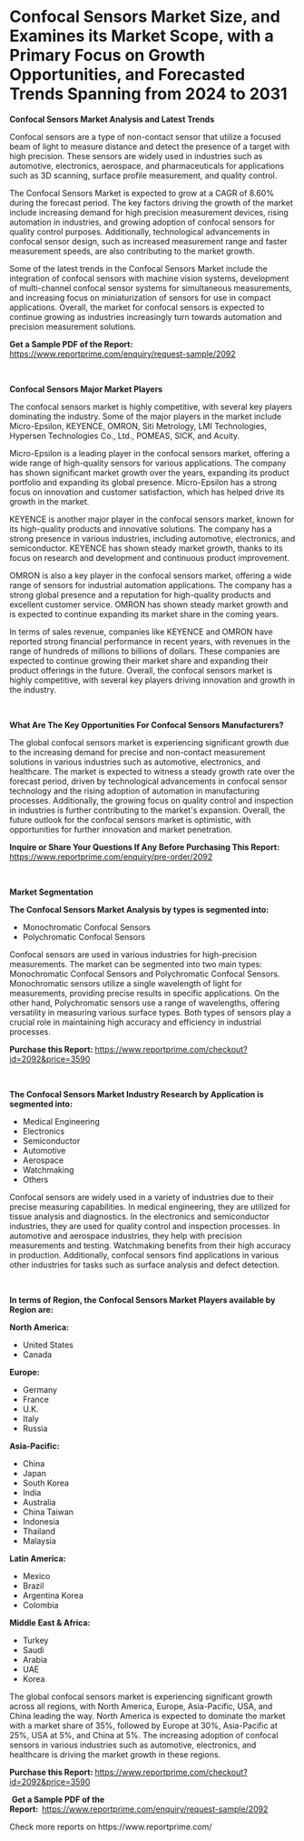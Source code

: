 <p><h1>Confocal Sensors Market Size, and Examines its Market Scope, with a Primary Focus on Growth Opportunities, and Forecasted Trends Spanning from 2024 to 2031</h1></p><p><strong>Confocal Sensors Market Analysis and Latest Trends</strong></p>
<p><p>Confocal sensors are a type of non-contact sensor that utilize a focused beam of light to measure distance and detect the presence of a target with high precision. These sensors are widely used in industries such as automotive, electronics, aerospace, and pharmaceuticals for applications such as 3D scanning, surface profile measurement, and quality control.</p><p>The Confocal Sensors Market is expected to grow at a CAGR of 8.60% during the forecast period. The key factors driving the growth of the market include increasing demand for high precision measurement devices, rising automation in industries, and growing adoption of confocal sensors for quality control purposes. Additionally, technological advancements in confocal sensor design, such as increased measurement range and faster measurement speeds, are also contributing to the market growth.</p><p>Some of the latest trends in the Confocal Sensors Market include the integration of confocal sensors with machine vision systems, development of multi-channel confocal sensor systems for simultaneous measurements, and increasing focus on miniaturization of sensors for use in compact applications. Overall, the market for confocal sensors is expected to continue growing as industries increasingly turn towards automation and precision measurement solutions.</p></p>
<p><strong>Get a Sample PDF of the Report:&nbsp;</strong> <a href="https://www.reportprime.com/enquiry/request-sample/2092">https://www.reportprime.com/enquiry/request-sample/2092</a></p>
<p>&nbsp;</p>
<p><strong>Confocal Sensors Major Market Players</strong></p>
<p><p>The confocal sensors market is highly competitive, with several key players dominating the industry. Some of the major players in the market include Micro-Epsilon, KEYENCE, OMRON, Siti Metrology, LMI Technologies, Hypersen Technologies Co., Ltd., POMEAS, SICK, and Acuity.</p><p>Micro-Epsilon is a leading player in the confocal sensors market, offering a wide range of high-quality sensors for various applications. The company has shown significant market growth over the years, expanding its product portfolio and expanding its global presence. Micro-Epsilon has a strong focus on innovation and customer satisfaction, which has helped drive its growth in the market.</p><p>KEYENCE is another major player in the confocal sensors market, known for its high-quality products and innovative solutions. The company has a strong presence in various industries, including automotive, electronics, and semiconductor. KEYENCE has shown steady market growth, thanks to its focus on research and development and continuous product improvement.</p><p>OMRON is also a key player in the confocal sensors market, offering a wide range of sensors for industrial automation applications. The company has a strong global presence and a reputation for high-quality products and excellent customer service. OMRON has shown steady market growth and is expected to continue expanding its market share in the coming years.</p><p>In terms of sales revenue, companies like KEYENCE and OMRON have reported strong financial performance in recent years, with revenues in the range of hundreds of millions to billions of dollars. These companies are expected to continue growing their market share and expanding their product offerings in the future. Overall, the confocal sensors market is highly competitive, with several key players driving innovation and growth in the industry.</p></p>
<p>&nbsp;</p>
<p><strong>What Are The Key Opportunities For Confocal Sensors Manufacturers?</strong></p>
<p><p>The global confocal sensors market is experiencing significant growth due to the increasing demand for precise and non-contact measurement solutions in various industries such as automotive, electronics, and healthcare. The market is expected to witness a steady growth rate over the forecast period, driven by technological advancements in confocal sensor technology and the rising adoption of automation in manufacturing processes. Additionally, the growing focus on quality control and inspection in industries is further contributing to the market's expansion. Overall, the future outlook for the confocal sensors market is optimistic, with opportunities for further innovation and market penetration.</p></p>
<p><strong>Inquire or Share Your Questions If Any Before Purchasing This Report:</strong> <a href="https://www.reportprime.com/enquiry/pre-order/2092">https://www.reportprime.com/enquiry/pre-order/2092</a></p>
<p>&nbsp;</p>
<p><strong>Market Segmentation</strong></p>
<p><strong>The Confocal Sensors Market Analysis by types is segmented into:</strong></p>
<p><ul><li>Monochromatic Confocal Sensors</li><li>Polychromatic Confocal Sensors</li></ul></p>
<p><p>Confocal sensors are used in various industries for high-precision measurements. The market can be segmented into two main types: Monochromatic Confocal Sensors and Polychromatic Confocal Sensors. Monochromatic sensors utilize a single wavelength of light for measurements, providing precise results in specific applications. On the other hand, Polychromatic sensors use a range of wavelengths, offering versatility in measuring various surface types. Both types of sensors play a crucial role in maintaining high accuracy and efficiency in industrial processes.</p></p>
<p><strong>Purchase this Report:&nbsp;</strong><a href="https://www.reportprime.com/checkout?id=2092&price=3590">https://www.reportprime.com/checkout?id=2092&price=3590</a></p>
<p>&nbsp;</p>
<p><strong>The Confocal Sensors Market Industry Research by Application is segmented into:</strong></p>
<p><ul><li>Medical Engineering</li><li>Electronics</li><li>Semiconductor</li><li>Automotive</li><li>Aerospace</li><li>Watchmaking</li><li>Others</li></ul></p>
<p><p>Confocal sensors are widely used in a variety of industries due to their precise measuring capabilities. In medical engineering, they are utilized for tissue analysis and diagnostics. In the electronics and semiconductor industries, they are used for quality control and inspection processes. In automotive and aerospace industries, they help with precision measurements and testing. Watchmaking benefits from their high accuracy in production. Additionally, confocal sensors find applications in various other industries for tasks such as surface analysis and defect detection.</p></p>
<p>&nbsp;</p>
<p><strong>In terms of Region, the Confocal Sensors Market Players available by Region are:</strong></p>
<p>
    <p> <strong> North America: </strong>
        <ul>
            <li>United States</li>
            <li>Canada</li>
        </ul>
        </p> 
    <p> <strong> Europe: </strong>
        <ul>
            <li>Germany</li>
            <li>France</li>
            <li>U.K.</li>
            <li>Italy</li>
            <li>Russia</li>
        </ul>
        </p> 
    <p> <strong> Asia-Pacific: </strong>
        <ul>
            <li>China</li>
            <li>Japan</li>
            <li>South Korea</li>
            <li>India</li>
            <li>Australia</li>
            <li>China Taiwan</li>
            <li>Indonesia</li>
            <li>Thailand</li>
            <li>Malaysia</li>
        </ul>
        </p> 
    <p> <strong> Latin America: </strong>
        <ul>
            <li>Mexico</li>
            <li>Brazil</li>
            <li>Argentina Korea</li>
            <li>Colombia</li>
        </ul>
        </p> 
    <p> <strong> Middle East & Africa: </strong>
        <ul>
            <li>Turkey</li>
            <li>Saudi</li>
            <li>Arabia</li>
            <li>UAE</li>
            <li>Korea</li>
        </ul>
    </p>
    </p>
<p><p>The global confocal sensors market is experiencing significant growth across all regions, with North America, Europe, Asia-Pacific, USA, and China leading the way. North America is expected to dominate the market with a market share of 35%, followed by Europe at 30%, Asia-Pacific at 25%, USA at 5%, and China at 5%. The increasing adoption of confocal sensors in various industries such as automotive, electronics, and healthcare is driving the market growth in these regions.</p></p>
<p><strong>Purchase this Report: </strong><a href="https://www.reportprime.com/checkout?id=2092&price=3590">https://www.reportprime.com/checkout?id=2092&price=3590</a></p>
<p>&nbsp;<strong>Get a Sample PDF of the Report:&nbsp;&nbsp;</strong><a href="https://www.reportprime.com/enquiry/request-sample/2092">https://www.reportprime.com/enquiry/request-sample/2092</a></p>
<p><strong></strong></p>
<p>Check more reports on https://www.reportprime.com/</p>